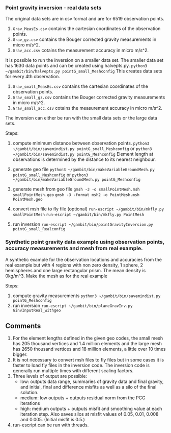 ### Point gravity inversion - real data sets
The original data sets are in csv format and are for 6519 observation points.
1. `Grav_MeasEs.csv` contains the cartesian coordinates of the observation points.
2. `Grav_gz.csv` contains the Bouger corrected gravity measurements in micro m/s^2.
3. `Grav_acc.csv` cotains the measurement accuracy in micro m/s^2.

It is possible to run the inversion on a smaller data set.  The smaller data set has 1630 data points and can be created using halvepts.py.
`python3 ~/gambit/bin/halvepts.py pointG_small_Meshconfig`
This creates data sets for every 4th observation.
1. `Grav_small_MeasEs.csv` contains the cartesian coordinates of the observation points.
2. `Grav_small_gz.csv` contains the Bouger corrected gravity measurements in micro m/s^2.
3. `Grav_small_acc.csv` cotains the measurement accuracy in micro m/s^2.

The inversion can either be run with the small data sets or the large data sets. 

Steps:
1. compute minimum distance between observation points.
`python3 ~/gambit/bin/savemindist.py pointG_small_Meshconfig`
or
`python3 ~/gambit/bin/savemindist.py pointG_Meshconfig`
Element length at observations is determined by the distance to its nearest neighbour.

2. generate geo file
`python3 ~/gambit/bin/makeVariableGroundMesh.py pointG_small_Meshconfig`
or
`python3 ~/gambit/bin/makeVariableGroundMesh.py pointG_Meshconfig`
3. generate mesh from geo file
`gmsh -3 -o smallPointMesh.msh smallPointMesh.geo`
`gmsh -3 -format msh2 -o PointMesh.msh PointMesh.geo`
4. convert msh file to fly file (optional)
`run-escript ~/gambit/bin/mkfly.py smallPointMesh`
`run-escript ~/gambit/bin/mkfly.py PointMesh`
5. run inversion
`run-escript ~/gambit/bin/pointGravityInversion.py pointG_small_Realconfig`
  
### Synthetic point gravity data example using observation points, accuracy measurements and mesh from real example.
A synthetic example for the observation locations and accuracies from the real example but with 4 regions with non zero density, 1 sphere, 2 hemispheres and one large rectangular prism.  The mean density is 0kg/m^3.  Make the mesh as for the real example
  
Steps:
1. compute gravity measurements
`python3 ~/gambit/bin/savemindist.py pointG_Meshconfig`
2. run inversion
`run-escript ~/gambit/bin/planeGravInv.py GinvInputReal_withgeo`

## Comments
1. For the element lengths defined in the given geo codes, the small mesh has 205 thousand vertices and 1.4 million elements and the large mesh has 2650 thousand vertices and 18 million elements, a little over 10 times bigger.
2. It is not necessary to convert msh files to fly files but in some cases it is faster to load fly files in the inversion code.  The inversion code is generally run multiple times with different scaling factors.
3. Three levels of output are possible:
    + low: outputs data range, summaries of gravity data and final gravity, and initial, final and difference misfits as well as a silo of the final solution.
    + medium: low outputs + outputs residual norm from the PCG iterations
    + high: medium outputs + outputs misfit and smoothing value at each iteration step.  Also saves silos at misfit values of 0.05, 0.01, 0.008 and 0.005.  (Initial misfit is 0.5.)
4. run-escript can be run with threads.


